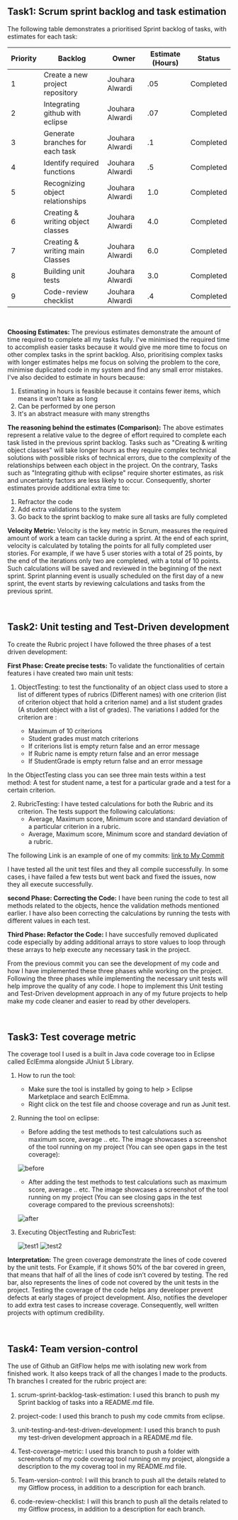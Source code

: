## Task1: Scrum sprint backlog and task estimation

The following table demonstrates a prioritised Sprint backlog of tasks, with estimates for each task:

Priority | Backlog  | Owner | Estimate (Hours) | Status
------ | ------ | ------ | ------ | ------
1   | Create a new project repository  | Jouhara Alwardi | .05 | Completed |
2   | Integrating github with eclipse  | Jouhara Alwardi | .07 | Completed |
3   | Generate branches for each task  | Jouhara Alwardi | .1 | Completed |
4   | Identify required functions  | Jouhara Alwardi | .5 | Completed |
5   | Recognizing object relationships | Jouhara Alwardi | 1.0 | Completed |
6   | Creating & writing object classes | Jouhara Alwardi | 4.0 | Completed |
7   | Creating & writing  main Classes | Jouhara Alwardi | 6.0 | Completed |
8   | Building unit tests | Jouhara Alwardi | 3.0  | Completed |
9   | Code-review checklist | Jouhara Alwardi | .4  | Completed |

 &nbsp;

 **Choosing Estimates:** The previous estimates demonstrate the amount of time required to complete all my tasks fully. I've minimised the required time to accomplish easier tasks because it would give me more time to focus on other complex tasks in the sprint backlog. Also, prioritising complex tasks with longer estimates helps me focus on solving the problem to the core, minimise duplicated code in my system and find any small error mistakes. I've also decided to estimate in hours because:

 1. Estimating in hours is feasible because it contains fewer items, which means it won’t take as long
 2. Can be performed by one person
 3. It's an abstract measure with many strengths


 **The reasoning behind the estimates (Comparison):** The above estimates  represent a relative value to the degree of effort required to complete each task listed in the previous sprint backlog. Tasks such as "Creating & writing object classes" will take longer hours as they require complex technical solutions with possible risks of technical errors, due to the complexity of the relationships between each object in the project. On the contrary, Tasks such as "Integrating github with eclipse" require shorter estimates, as risk and uncertainty factors are less likely to occur. Consequently, shorter estimates provide additional extra time to:

 1. Refractor the code 
 2. Add extra validations to the system
 3. Go back to the sprint backlog to make sure all tasks are fully completed


  **Velocity Metric:** Velocity is the key metric in Scrum, measures the required amount of work a team can tackle during a sprint. At the end of each sprint, velocity is calculated by totaling the points for all fully completed user stories. For example, if we have 5 user stories with a total of 25 points, by the end of the iterations only two are completed, with a total of 10 points. Such calculations will be saved and reviewed in the beginning of the next sprint. Sprint planning event is usually scheduled on the first day of a new sprint, the event starts by reviewing calculations and tasks from the previous sprint.


 &nbsp;

 ## Task2: Unit testing and Test-Driven development

To create the Rubric project I have followed the three phases of a test driven development:

**First Phase: Create precise tests:** To validate the functionalities of certain features i have created two main unit tests:

1. ObjectTesting: to test the functionality of an object class used to store a list of different types of rubrics (Different names) with one criterion (list of criterion object that hold a criterion name) and a list student grades (A student object with a list of grades). The variations I added for the criterion are :

     * Maximum of 10 criterions
     * Student grades must match criterions
     * If criterions list is empty return false and an error message
     * If Rubric name is empty return false and an error message
     * If StudentGrade is empty return false and an error message

In the ObjectTesting class you can see three main tests within a test method: A test for student name, a test for a particular grade and a test for a certain criterion.    

2. RubricTesting: I have tested calculations for both the Rubric and its criterion. The tests support the following calculations:
     * Average, Maximum score, Minimum score and standard deviation of a particular criterion in a rubric.
     * Average, Maximum score, Minimum score and standard deviation of a rubric.

 The following Link is an example of one of my commits: [link to My Commit](https://github.com/JouharaAlwardi/SQA_CA2/commit/6e2566bec9b7f9c231a173ddd0bf92189bc1bdc8)  

 I have tested all the unit test files and they all compile successfully. In some cases, i have failed a few tests but went back and fixed the issues, now they all execute successfully.

**second Phase:  Correcting the Code:** I have been runing the code to test all methods related to the objects, hence the validation methods mentioned earlier.  I have also been correcting the calculations by running the tests with different values in each test. 

**Third Phase:  Refactor the Code:** I have succesfully removed duplicated code especially by adding additional arrays to store values to loop through these arrays to help execute any necessary task in the project.


From the previous commit you can see the development of my code and how I have implemented these three phases while working on the project. Following the three phases while implementing the necessary  unit tests will help improve the quality of any code. I hope to implement this Unit testing and Test-Driven development approach in any of my future projects to help make my code cleaner and easier to read by other developers.


 &nbsp;

 ## Task3: Test coverage metric

 The coverage tool I used is a built in Java code coverage too in Eclipse called EclEmma alongside JUniut 5 Library.

 1. How to run the tool: 
    * Make sure the tool is installed by going to help > Eclipse Marketplace and search EclEmma.
    * Right click on the test file and choose coverage and run as Junit test.

 1. Running the tool on eclipse:
    * Before adding the test methods to test calculations such as maximum score, average .. etc. The image showcases a screenshot of the tool running on my project (You can see open gaps in the test coverage):

    ![before](https://github.com/JouharaAlwardi/SQA_CA2/blob/test-coverage-metric/images/before.PNG "before")


    * After adding the test methods to test calculations such as maximum score, average .. etc. The image showcases a screenshot of the tool running on my project (You can see closing gaps in the test coverage compared to the previous screenshots):


    ![after](https://github.com/JouharaAlwardi/SQA_CA2/blob/test-coverage-metric/images/after.PNG "after")

 2. Executing ObjectTesting and RubricTest:

    ![test1](https://github.com/JouharaAlwardi/SQA_CA2/blob/test-coverage-metric/images/test1.png "test1")
    ![test2](https://github.com/JouharaAlwardi/SQA_CA2/blob/test-coverage-metric/images/test2.png "test2")


**Interpretation:** The green coverage demonstrate the lines of code covered by the unit tests. For Example, if it shows 50% of the bar covered in green, that means that half of all the lines of code isn’t covered by testing. The red bar, also represents the lines of code not covered by the unit tests in the project. Testing the coverage of the code helps any developer prevent defects at early stages of project development. Also, notifies the developer to add extra test cases to increase coverage. Consequently, well written projects with optimum credibility. 

 &nbsp;

 ## Task4: Team version-control

 The use of Github an GitFlow  helps me with isolating new work from finished work. It also keeps track of all the changes I made to the products. Th branches I created for the rubric project are:

  1. scrum-sprint-backlog-task-estimation: I used this branch to push my  Sprint backlog of tasks into a README.md file.  

  2. project-code: I used this branch to push my code cmmits from eclipse.  

  3. unit-testing-and-test-driven-development: I used this branch to push my test-driven development approach in a README.md file.  

  4. Test-coverage-metric: I used this branch to push a folder with screenshots of my code coverag tool running on my project, alongside a description to the my coverag tool in my README.md file. 

  5. Team-version-control: I will this branch to push all the details related to my Gitflow process, in addition to a description for each branch. 

   6. code-review-checklist: I will this branch to push all the details related to my Gitflow process, in addition to a description for each branch.







